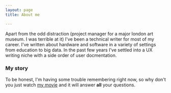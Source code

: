 ```yaml
---
layout: page
title: About me

---
```


Apart from the odd distraction (project manager for a major london art museum. I was terrible at it) I've been a technical writer for most of my career. 
I've written about hardware and software in a variety of settings from education to big data. In the past few years I've settled into a UX writing niche with a side order of user docmentation. 


### My story

To be honest, I'm having some trouble remembering right now, so why don't you just watch [my movie](https://en.wikipedia.org/wiki/The_Princess_Bride_%28film%29) and it will answer **all** your questions.
